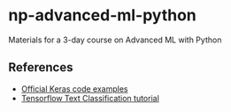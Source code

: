 # np-advanced-ml-python
Materials for a 3-day course on Advanced ML with Python

## References
- [Official Keras code examples](https://keras.io/examples/)
- [Tensorflow Text Classification tutorial](https://developers.google.com/machine-learning/guides/text-classification)